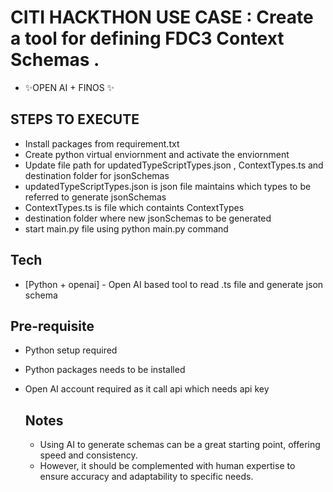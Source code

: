 # CITI HACKTHON USE CASE : Create a tool for defining FDC3 Context Schemas .



- ✨OPEN AI + FINOS  ✨

## STEPS TO EXECUTE

- Install packages from requirement.txt
- Create python virtual enviornment and activate the enviornment
- Update file path for updatedTypeScriptTypes.json , ContextTypes.ts and destination folder for jsonSchemas
- updatedTypeScriptTypes.json is json file maintains which types to be referred to generate jsonSchemas
- ContextTypes.ts is file which containts ContextTypes 
- destination folder where new jsonSchemas to be generated
- start main.py file using python main.py command



## Tech



- [Python + openai] - Open AI based tool to read .ts file and generate json schema 


## Pre-requisite
- Python setup required
- Python packages needs to be installed
- Open AI account required as it call api which needs api key

  ## Notes
  - Using AI to generate schemas can be a great starting point, offering speed and consistency.
  - However, it should be complemented with human expertise to ensure accuracy and adaptability to specific needs.
